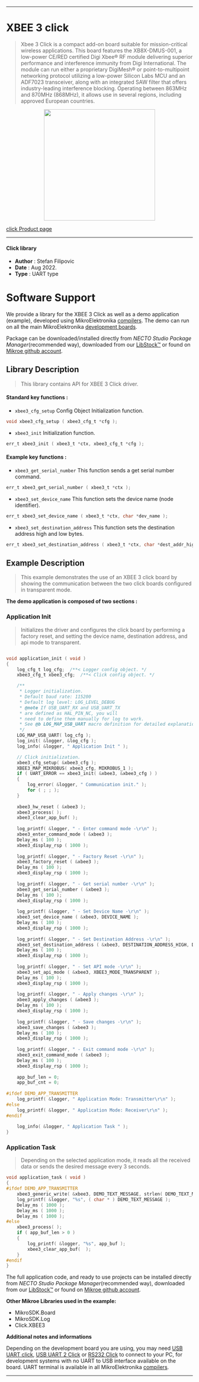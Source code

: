 
---
# XBEE 3 click

> Xbee 3 Click is a compact add-on board suitable for mission-critical wireless applications. This board features the XB8X-DMUS-001, a low-power CE/RED certified Digi Xbee® RF module delivering superior performance and interference immunity from Digi International. The module can run either a proprietary DigiMesh® or point-to-multipoint networking protocol utilizing a low-power Silicon Labs MCU and an ADF7023 transceiver, along with an integrated SAW filter that offers industry-leading interference blocking. Operating between 863MHz and 870MHz (868MHz), it allows use in several regions, including approved European countries.

<p align="center">
  <img src="https://download.mikroe.com/images/click_for_ide/xbee3_click.png" height=300px>
</p>

[click Product page](https://www.mikroe.com/xbee-3-click)

---


#### Click library

- **Author**        : Stefan Filipovic
- **Date**          : Aug 2022.
- **Type**          : UART type


# Software Support

We provide a library for the XBEE 3 Click
as well as a demo application (example), developed using MikroElektronika
[compilers](https://www.mikroe.com/necto-studio).
The demo can run on all the main MikroElektronika [development boards](https://www.mikroe.com/development-boards).

Package can be downloaded/installed directly from *NECTO Studio Package Manager*(recommended way), downloaded from our [LibStock&trade;](https://libstock.mikroe.com) or found on [Mikroe github account](https://github.com/MikroElektronika/mikrosdk_click_v2/tree/master/clicks).

## Library Description

> This library contains API for XBEE 3 Click driver.

#### Standard key functions :

- `xbee3_cfg_setup` Config Object Initialization function.
```c
void xbee3_cfg_setup ( xbee3_cfg_t *cfg );
```

- `xbee3_init` Initialization function.
```c
err_t xbee3_init ( xbee3_t *ctx, xbee3_cfg_t *cfg );
```

#### Example key functions :

- `xbee3_get_serial_number` This function sends a get serial number command.
```c
err_t xbee3_get_serial_number ( xbee3_t *ctx );
```

- `xbee3_set_device_name` This function sets the device name (node identifier).
```c
err_t xbee3_set_device_name ( xbee3_t *ctx, char *dev_name );
```

- `xbee3_set_destination_address` This function sets the destination address high and low bytes.
```c
err_t xbee3_set_destination_address ( xbee3_t *ctx, char *dest_addr_high, char *dest_addr_low );
```

## Example Description

> This example demonstrates the use of an XBEE 3 click board by showing the communication between the two click boards configured in transparent mode.

**The demo application is composed of two sections :**

### Application Init

> Initializes the driver and configures the click board by performing a factory reset, and setting the device name, destination address, and api mode to transparent.

```c

void application_init ( void )
{
    log_cfg_t log_cfg;  /**< Logger config object. */
    xbee3_cfg_t xbee3_cfg;  /**< Click config object. */

    /** 
     * Logger initialization.
     * Default baud rate: 115200
     * Default log level: LOG_LEVEL_DEBUG
     * @note If USB_UART_RX and USB_UART_TX 
     * are defined as HAL_PIN_NC, you will 
     * need to define them manually for log to work. 
     * See @b LOG_MAP_USB_UART macro definition for detailed explanation.
     */
    LOG_MAP_USB_UART( log_cfg );
    log_init( &logger, &log_cfg );
    log_info( &logger, " Application Init " );

    // Click initialization.
    xbee3_cfg_setup( &xbee3_cfg );
    XBEE3_MAP_MIKROBUS( xbee3_cfg, MIKROBUS_1 );
    if ( UART_ERROR == xbee3_init( &xbee3, &xbee3_cfg ) ) 
    {
        log_error( &logger, " Communication init." );
        for ( ; ; );
    }
    
    xbee3_hw_reset ( &xbee3 );
    xbee3_process( );
    xbee3_clear_app_buf( );
    
    log_printf( &logger, " - Enter command mode -\r\n" );
    xbee3_enter_command_mode ( &xbee3 );
    Delay_ms ( 100 );
    xbee3_display_rsp ( 1000 );
    
    log_printf( &logger, " - Factory Reset -\r\n" );
    xbee3_factory_reset ( &xbee3 );
    Delay_ms ( 100 );
    xbee3_display_rsp ( 1000 );
    
    log_printf( &logger, " - Get serial number -\r\n" );
    xbee3_get_serial_number ( &xbee3 );
    Delay_ms ( 100 );
    xbee3_display_rsp ( 1000 );
    
    log_printf( &logger, " - Set Device Name -\r\n" );
    xbee3_set_device_name ( &xbee3, DEVICE_NAME );
    Delay_ms ( 100 );
    xbee3_display_rsp ( 1000 );
    
    log_printf( &logger, " - Set Destination Address -\r\n" );
    xbee3_set_destination_address ( &xbee3, DESTINATION_ADDRESS_HIGH, DESTINATION_ADDRESS_LOW );
    Delay_ms ( 100 );
    xbee3_display_rsp ( 1000 );
    
    log_printf( &logger, " - Set API mode -\r\n" );
    xbee3_set_api_mode ( &xbee3, XBEE3_MODE_TRANSPARENT );
    Delay_ms ( 100 );
    xbee3_display_rsp ( 1000 );
    
    log_printf( &logger, " - Apply changes -\r\n" );
    xbee3_apply_changes ( &xbee3 );
    Delay_ms ( 100 );
    xbee3_display_rsp ( 1000 ); 
    
    log_printf( &logger, " - Save changes -\r\n" );
    xbee3_save_changes ( &xbee3 );
    Delay_ms ( 100 );
    xbee3_display_rsp ( 1000 );
    
    log_printf( &logger, " - Exit command mode -\r\n" );
    xbee3_exit_command_mode ( &xbee3 );
    Delay_ms ( 100 );
    xbee3_display_rsp ( 1000 ); 
    
    app_buf_len = 0;
    app_buf_cnt = 0;
    
#ifdef DEMO_APP_TRANSMITTER
    log_printf( &logger, " Application Mode: Transmitter\r\n" );
#else
    log_printf( &logger, " Application Mode: Receiver\r\n" );
#endif
    
    log_info( &logger, " Application Task " );
}

```

### Application Task

> Depending on the selected application mode, it reads all the received data or sends the desired message every 3 seconds.

```c
void application_task ( void )
{
#ifdef DEMO_APP_TRANSMITTER
    xbee3_generic_write( &xbee3, DEMO_TEXT_MESSAGE, strlen( DEMO_TEXT_MESSAGE ) );
    log_printf( &logger, "%s", ( char * ) DEMO_TEXT_MESSAGE );
    Delay_ms ( 1000 );
    Delay_ms ( 1000 );
    Delay_ms ( 1000 ); 
#else
    xbee3_process( );
    if ( app_buf_len > 0 ) 
    {
        log_printf( &logger, "%s", app_buf );
        xbee3_clear_app_buf(  );
    }
#endif
}
```

The full application code, and ready to use projects can be installed directly from *NECTO Studio Package Manager*(recommended way), downloaded from our [LibStock&trade;](https://libstock.mikroe.com) or found on [Mikroe github account](https://github.com/MikroElektronika/mikrosdk_click_v2/tree/master/clicks).

**Other Mikroe Libraries used in the example:**

- MikroSDK.Board
- MikroSDK.Log
- Click.XBEE3

**Additional notes and informations**

Depending on the development board you are using, you may need
[USB UART click](https://www.mikroe.com/usb-uart-click),
[USB UART 2 Click](https://www.mikroe.com/usb-uart-2-click) or
[RS232 Click](https://www.mikroe.com/rs232-click) to connect to your PC, for
development systems with no UART to USB interface available on the board. UART
terminal is available in all MikroElektronika
[compilers](https://shop.mikroe.com/compilers).

---
